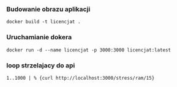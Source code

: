 ### Budowanie obrazu aplikacji

```
docker build -t licencjat .
```

### Uruchamianie dokera

```
docker run -d --name licencjat -p 3000:3000 licencjat:latest
```

### loop strzelajacy do api

```
1..1000 | % {curl http://localhost:3000/stress/ram/15}
```
